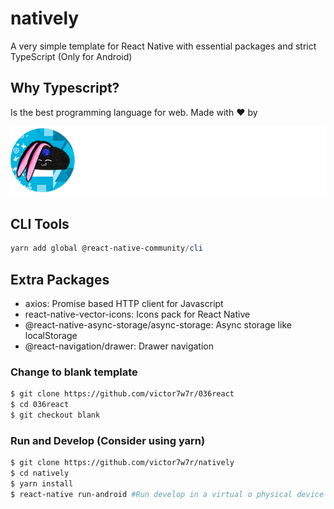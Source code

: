 # natively

A very simple template for React Native with essential packages and strict TypeScript (Only for Android)

## Why Typescript?

Is the best programming language for web. Made with ❤️ by

![Alt text](src/assets//brandwhite.png?raw=true "Title")

## CLI Tools

``` powershell
yarn add global @react-native-community/cli
```

## Extra Packages

- axios: Promise based HTTP client for Javascript
- react-native-vector-icons: Icons pack for React Native
- @react-native-async-storage/async-storage: Async storage like localStorage
- @react-navigation/drawer: Drawer navigation

### Change to blank template

``` bash
$ git clone https://github.com/victor7w7r/036react
$ cd 036react
$ git checkout blank
```

### Run and Develop (Consider using yarn)

``` bash
$ git clone https://github.com/victor7w7r/natively
$ cd natively
$ yarn install
$ react-native run-android #Run develop in a virtual o physical device
```
